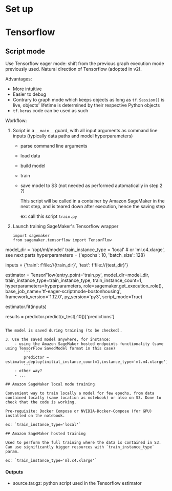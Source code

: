 # Set up

# Tensorflow

## Script mode

Use Tensorflow eager mode: shift from the previous graph execution mode previously used. Natural direction of Tensorflow (adopted in v2).

Advantages:

* More intuitive
* Easier to debug
* Contrary to graph mode which keeps objects as long as `tf.Session()` is live, objects' lifetime is determined by their respective Python objects
* `tf.keras` code can be used as such

Workflow:

1. Script in a `__main__` guard, with all input arguments as command line inputs (typically data paths and model hyperparameters)
   
   - parse command line arguments
   
   - load data
   
   - build model
   
   - train 
   
   - save model to S3  (not needed as performed automatically in step 2 ?)
     
     This script will be called in a container by Amazon SageMaker in the next step, and is teared down after execution, hence the saving step
     
     ex: call this script `train.py`

2. Launch training SageMaker's Tensorflow wrapper
   
   ```
   import sagemaker
   from sagemaker.tensorflow import TensorFlow
   ```

model_dir = '/opt/ml/model'
train_instance_type = 'local'  # or 'ml.c4.xlarge', see next parts
hyperparameters = {'epochs': 10, 'batch_size': 128}

inputs = {'train': f'file://{train_dir}',
          'test': f'file://{test_dir}'}

estimator = TensorFlow(entry_point='train.py',
           model_dir=model_dir,
           train_instance_type=train_instance_type,
           train_instance_count=1,
           hyperparameters=hyperparameters,
           role=sagemaker.get_execution_role(),
           base_job_name='tf-eager-scriptmode-bostonhousing',
           framework_version='1.12.0',
           py_version='py3',
           script_mode=True)

estimator.fit(inputs)

results = predictor.predict(x_test[:10])['predictions'] 

```

The model is saved during training (to be checked).

3. Use the saved model anywhere, for instance:
    - using the Amazon SageMaker hosted endpoints functionality (save using TensorFlow SavedModel format in this case)
        ```
        predictor = estimator.deploy(initial_instance_count=1,instance_type='ml.m4.xlarge')
        ```
    - other way?
    - ...

## Amazon SageMaker local mode training

Convenient way to train locally a model for few epochs, from data contained locally (same location as notebook) or also on S3. Done to check that the code is working.

Pre-requisite: Docker Compose or NVIDIA-Docker-Compose (for GPU) installed on the notebook.

ex: `train_instance_type='local'`

## Amazon SageMaker hosted training

Used to perform the full training where the data is contained in S3. Can use significantly bigger resources with `train_instance_type` param.

ex: `train_instance_type='ml.c4.xlarge'`
```

#### Outputs

- source.tar.gz: python script used in the Tensorflow estimator

